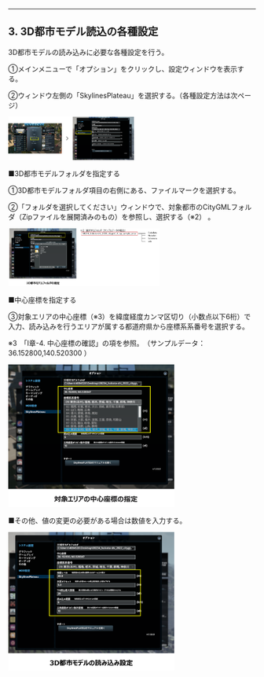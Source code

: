 ------

## 3. 3D都市モデル読込の各種設定

3D都市モデルの読み込みに必要な各種設定を行う。

①メインメニューで「オプション」をクリックし、設定ウィンドウを表示する。

②ウィンドウ左側の「SkylinesPlateau」を選択する。（各種設定方法は次ページ）



<img src="../resources/userMan/2-3-1.png" style="zoom: 25%;" />



■3D都市モデルフォルダを指定する

①3D都市モデルフォルダ項目の右側にある、ファイルマークを選択する。

②「フォルダを選択してください」ウィンドウで、対象都市のCityGMLフォルダ（Zipファイルを展開済みのもの）を参照し、選択する（※2） 。

<img src="../resources/userMan/2-3-2.png" style="zoom: 30%;" />



■中心座標を指定する

③対象エリアの中心座標（※3）を緯度経度カンマ区切り（小数点以下6桁）で入力、読み込みを行うエリアが属する都道府県から座標系系番号を選択する。

※3　「Ⅰ章-4. 中心座標の確認」の項を参照。　（サンプルデータ： 36.152800,140.520300 ）

<img src="../resources/userMan/2-3-3.png" style="zoom: 33%;" />



■その他、値の変更の必要がある場合は数値を入力する。

<img src="../resources/userMan/2-3-4.png" style="zoom: 33%;" />

<br>
<br>
